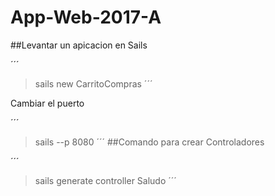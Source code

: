 # App-Web-2017-A

##Levantar un apicacion en Sails

´´´
>sails new CarritoCompras
´´´

Cambiar el puerto

´´´
>sails --p 8080
´´´
##Comando para crear Controladores

´´´
>sails generate controller Saludo
´´´












